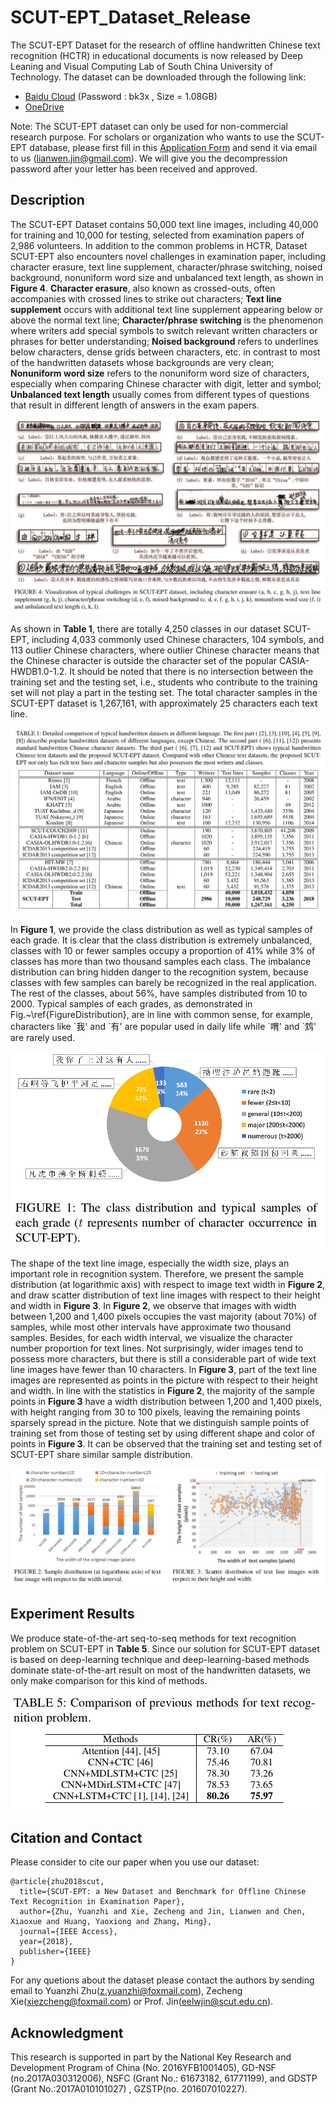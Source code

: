# SCUT-EPT_Dataset_Release

The SCUT-EPT Dataset for the research of offline handwritten Chinese text recognition (HCTR) in educational documents is now released by Deep Leaning and Visual Computing Lab of South China University of Technology. The dataset can be downloaded through the following link:

- [Baidu Cloud](https://pan.baidu.com/s/1h4d1ogn_MAnE_X0LNHowYg)  (Password : bk3x , Size = 1.08GB)
- [OneDrive](https://1drv.ms/u/s!AlPCATpK8Ix6aQ2mqpavf5rXLWI) 

Note: The SCUT-EPT dataset can only be used for non-commercial research purpose. For scholars or organization who wants to use the SCUT-EPT database, please first fill in this [Application Form](https://github.com/HCIILAB/SCUT-EPT_Dataset_Release/blob/master/Application_Form/Application_Form_for_Using_SCUT-EPT.doc) and send it via email to us (lianwen.jin@gmail.com). We will give you the decompression password after your letter has been received and approved. 

## Description

The SCUT-EPT Dataset contains 50,000 text line images, including 40,000 for training and 10,000 for testing, selected from examination papers of 2,986 volunteers. In addition to the common problems in HCTR, Dataset SCUT-EPT also encounters novel challenges in examination paper, including character erasure, text line supplement, character/phrase switching, noised background, nonuniform word size and unbalanced text length, as shown in **Figure 4**. 
**Character erasure**, also known as crossed-outs, often accompanies with crossed lines to strike out characters;
**Text line supplement** occurs with additional text line supplement appearing below or above the normal text line;
**Character/phrase switching** is the phenomenon where writers add special symbols to switch relevant written characters or phrases for better understanding;
**Noised background** refers to underlines below characters, dense grids between characters, etc. in contrast to most of the handwritten datasets whose backgrounds are very clean;
**Nonuniform word size** refers to the nonuniform word size of characters, especially when comparing Chinese character with digit, letter and symbol;
**Unbalanced text length** usually comes from different types of questions that result in different length of answers in the exam papers.

![image](https://github.com/HCIILAB/SCUT-EPT_Dataset_Release/blob/master/images/FigureChallengeSamples.png)

As shown in **Table 1**, there are totally 4,250 classes in our dataset SCUT-EPT, including 4,033 commonly used Chinese characters, 104 symbols, and 113 outlier Chinese characters, where outlier Chinese character means that the Chinese character is outside the character set of the popular CASIA-HWDB1.0-1.2. It should be noted that there is no intersection between the training set and the testing set, i.e., students who contribute to the training set will not play a part in the testing set. The total character samples in the SCUT-EPT dataset is 1,267,161, with approximately 25 characters each text line. 

![image](https://github.com/HCIILAB/SCUT-EPT_Dataset_Release/blob/master/images/TableDataset.png)

In **Figure 1**, we provide the class distribution as well as typical samples of each grade. It is clear that the class distribution is extremely unbalanced, classes with 10 or fewer samples occupy a proportion of 41% while 3% of classes has more than two thousand samples each class. The imbalance distribution can bring hidden danger to the recognition system, because classes with few samples can barely be recognized in the real application. The rest of the classes, about 56%, have samples distributed from 10 to 2000. Typical samples of each grades, as demonstrated in Fig.~\ref{FigureDistribution}, are in line with common sense, for example, characters like \`我' and \`有' are popular used in daily life while \`喟' and \`鸩' are rarely used.

![image](https://github.com/HCIILAB/SCUT-EPT_Dataset_Release/blob/master/images/FigureDistribution.png)

The shape of the text line image, especially the width size, plays an important role in recognition system.  Therefore, we present the sample distribution (at logarithmic axis) with respect to image text width in **Figure 2**, and draw scatter distribution of text line images with respect to their height and width in **Figure 3**. 
In **Figure 2**, we observe that images with width between 1,200 and 1,400 pixels occupies the vast majority (about 70%) of samples, while most other intervals have approximate two thousand samples. Besides, for each width interval, we visualize the character number proportion for text lines. Not surprisingly, wider images tend to possess more characters, but there is still a considerable part of wide text line images have fewer than 10 characters. In **Figure 3**, part of the text line images are represented as points in the picture with respect to their height and width. In line with the statistics in **Figure 2**, the majority of the sample points in **Figure 3** have a width distribution between 1,200 and 1,400 pixels, with height ranging from 30 to 100 pixels, leaving the remaining points sparsely spread in the picture.
Note that we distinguish sample points of training set from those of testing set by using different shape and color of points in **Figure 3**.
It can be observed that the training set and testing set of SCUT-EPT share similar sample distribution.

![image](https://github.com/HCIILAB/SCUT-EPT_Dataset_Release/blob/master/images/FigureWidthandnumber_FigureWidthandheight.png)

## Experiment Results

We produce state-of-the-art seq-to-seq methods for text recognition problem on SCUT-EPT in **Table 5**.  Since our solution for SCUT-EPT dataset is based on deep-learning technique and deep-learning-based methods dominate state-of-the-art result on most of the handwritten datasets, we only make comparison for this kind of methods.

![image](https://github.com/HCIILAB/SCUT-EPT_Dataset_Release/blob/master/images/TablePreviousMethods.png)

## Citation and Contact
Please consider to cite our paper when you use our dataset:
```
@article{zhu2018scut,
  title={SCUT-EPT: a New Dataset and Benchmark for Offline Chinese Text Recognition in Examination Paper},
  author={Zhu, Yuanzhi and Xie, Zecheng and Jin, Lianwen and Chen, Xiaoxue and Huang, Yaoxiong and Zhang, Ming},
  journal={IEEE Access},
  year={2018},
  publisher={IEEE}
}
```
For any quetions about the dataset please contact the authors by sending email to Yuanzhi Zhu([z.yuanzhi@foxmail.com](mailto:z.yuanzhi@foxmail.com)), Zecheng Xie([xiezcheng@foxmail.com](mailto:xiezcheng@foxmail.com)) or Prof. Jin([eelwjin@scut.edu.cn](mailto:eelwjin@scut.edu.cn)).

## Acknowledgment

This research is supported in part by the National Key Research and Development Program  of China (No. 2016YFB1001405), GD-NSF (no.2017A030312006),   NSFC (Grant No.: 61673182, 61771199), and GDSTP (Grant No.:2017A010101027) , GZSTP(no. 201607010227).
